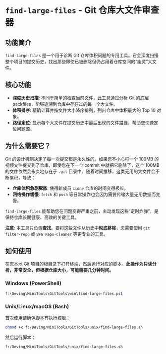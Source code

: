 # `find-large-files` - Git 仓库大文件审查器

## 功能简介

`find-large-files` 是一个用于诊断 Git 仓库体积问题的专用工具。它会深度扫描整个项目的提交历史，找出那些即使已被删除但仍占用着仓库空间的“幽灵”大文件。

## 核心功能

-   **深度历史扫描**: 不同于简单的检查当前文件，此工具通过分析 Git 的底层 packfiles，能够追溯到仓库中存在过的每一个大文件。
-   **体积排序**: 精确计算并按文件大小降序排列，列出仓库中体积最大的 Top 10 对象。
-   **路径定位**: 显示每个大文件在提交历史中最后出现的文件路径，帮助您快速定位问题源。

## 为什么需要它？

Git 的设计机制决定了每一次提交都是永久性的。如果您不小心将一个 100MB 的视频文件提交到了仓库，即使您在下一个 commit 中就把它删除了，这个 100MB 的文件依然会永久地存在于 `.git` 目录中。随着时间推移，这类无用的大文件会不断累积，导致：

-   **仓库体积急剧膨胀**: 使得新成员 `clone` 仓库的时间变得极长。
-   **网络操作缓慢**: `fetch` 和 `push` 等日常操作也会因为需要传输大量无用数据而变慢。

`find-large-files` 能帮助您在问题变得严重之前，主动发现这些“定时炸弹”，是保持仓库长期健康、高效的关键工具。

**注意**: 本工具只负责**查找**。要将这些文件从历史中**彻底移除**，您需要使用 `git filter-repo` 或 `BFG Repo-Cleaner` 等更专业的工具。

## 如何使用

在您本地 Git 项目的根目录下打开终端，然后运行对应的脚本。**此操作为只读分析，非常安全，但根据仓库大小，可能需要几分钟时间。**

### Windows (PowerShell)

```powershell
f:\Deving\MiniTools\GitTools\win\find-large-files.ps1
```

### Unix/Linux/macOS (Bash)

首次使用请确保脚本有执行权限：

```bash
chmod +x f:/Deving/MiniTools/GitTools/unix/find-large-files.sh
```

然后运行脚本：

```bash
f:/Deving/MiniTools/GitTools/unix/find-large-files.sh
```
